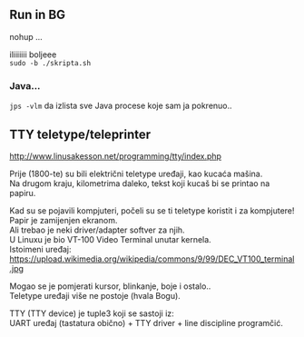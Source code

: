 


## Run in BG

nohup ...

iliiiiiii boljeee  
`sudo -b ./skripta.sh`


### Java...
`jps -vlm` da izlista sve Java procese koje sam ja pokrenuo..


## TTY teletype/teleprinter
http://www.linusakesson.net/programming/tty/index.php

Prije (1800-te) su bili električni teletype uređaji, kao kucaća mašina.  
Na drugom kraju, kilometrima daleko, tekst koji kucaš bi se printao na papiru.

Kad su se pojavili kompjuteri, počeli su se ti teletype koristit i za kompjutere!  
Papir je zamijenjen ekranom.  
Ali trebao je neki driver/adapter softver za njih.  
U Linuxu je bio VT-100 Video Terminal unutar kernela.  
Istoimeni uređaj: https://upload.wikimedia.org/wikipedia/commons/9/99/DEC_VT100_terminal.jpg

Mogao se je pomjerati kursor, blinkanje, boje i ostalo..  
Teletype uređaji više ne postoje (hvala Bogu).


TTY (TTY device) je tuple3 koji se sastoji iz:  
UART uređaj (tastatura obično) + TTY driver + line discipline programčić.


